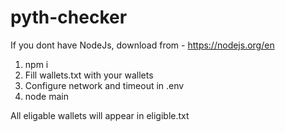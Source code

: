 # pyth-checker

If you dont have NodeJs, download from - https://nodejs.org/en

1. npm i
2. Fill wallets.txt with your wallets
3. Configure network and timeout in .env
4. node main

All eligable wallets will appear in eligible.txt